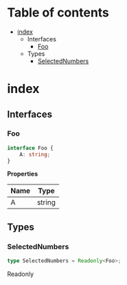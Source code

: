 # Table of contents

* [index][SourceFile-1]
    * Interfaces
        * [Foo][InterfaceDeclaration-7]
    * Types
        * [SelectedNumbers][TypeAliasDeclaration-4]

# index

## Interfaces

### Foo

```typescript
interface Foo {
    A: string;
}
```

**Properties**

| Name | Type   |
| ---- | ------ |
| A    | string |

## Types

### SelectedNumbers

```typescript
type SelectedNumbers = Readonly<Foo>;
```

Readonly<Foo>

[SourceFile-1]: index.md#index
[InterfaceDeclaration-7]: index.md#foo
[TypeAliasDeclaration-4]: index.md#selectednumbers